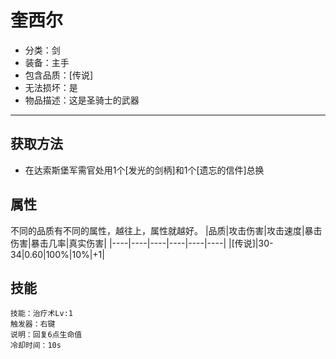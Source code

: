 # 奎西尔
* 分类：剑
* 装备：主手
* 包含品质：[传说]
* 无法损坏：是
* 物品描述：这是圣骑士的武器
---
## 获取方法
* 在达索斯堡军需官处用1个[发光的剑柄]和1个[遗忘的信件]总换
## 属性
不同的品质有不同的属性，越往上，属性就越好。
|品质|攻击伤害|攻击速度|暴击伤害|暴击几率|真实伤害|
|----|----|----|----|----|----|
|[传说]|30-34|0.60|100%|10%|+1|
## 技能
```
技能：治疗术Lv:1
触发器：右键
说明：回复6点生命值
冷却时间：10s
```
